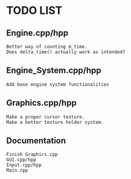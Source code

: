 # TODO LIST

## Engine.cpp/hpp
	Better way of counting m_time.
	Does delta_time() actually work as intended?

## Engine_System.cpp/hpp
	Add base engine system functionalities

## Graphics.cpp/hpp
	Make a proper cursor texture.
	Make a better texture holder system.
	
## Documentation
	Finish Graphics.cpp
	GUI.cpp/hpp
	Input.cpp/hpp
	Main.cpp
